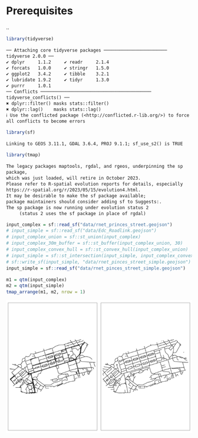 
# Prerequisites

..

``` r
library(tidyverse)
```

    ── Attaching core tidyverse packages ──────────────────────── tidyverse 2.0.0 ──
    ✔ dplyr     1.1.2     ✔ readr     2.1.4
    ✔ forcats   1.0.0     ✔ stringr   1.5.0
    ✔ ggplot2   3.4.2     ✔ tibble    3.2.1
    ✔ lubridate 1.9.2     ✔ tidyr     1.3.0
    ✔ purrr     1.0.1     
    ── Conflicts ────────────────────────────────────────── tidyverse_conflicts() ──
    ✖ dplyr::filter() masks stats::filter()
    ✖ dplyr::lag()    masks stats::lag()
    ℹ Use the conflicted package (<http://conflicted.r-lib.org/>) to force all conflicts to become errors

``` r
library(sf)
```

    Linking to GEOS 3.11.1, GDAL 3.6.4, PROJ 9.1.1; sf_use_s2() is TRUE

``` r
library(tmap)
```

    The legacy packages maptools, rgdal, and rgeos, underpinning the sp package,
    which was just loaded, will retire in October 2023.
    Please refer to R-spatial evolution reports for details, especially
    https://r-spatial.org/r/2023/05/15/evolution4.html.
    It may be desirable to make the sf package available;
    package maintainers should consider adding sf to Suggests:.
    The sp package is now running under evolution status 2
         (status 2 uses the sf package in place of rgdal)

``` r
input_complex = sf::read_sf("data/rnet_princes_street.geojson")
# input_simple = sf::read_sf("data/Edc_Roadlink.geojson")
# input_complex_union = sf::st_union(input_complex)
# input_complex_30m_buffer = sf::st_buffer(input_complex_union, 30)
# input_complex_convex_hull = sf::st_convex_hull(input_complex_union)
# input_simple = sf::st_intersection(input_simple, input_complex_convex_hull)
# sf::write_sf(input_simple, "data/rnet_pinces_street_simple.geojson")
input_simple = sf::read_sf("data/rnet_pinces_street_simple.geojson")
```

``` r
m1 = qtm(input_complex)
m2 = qtm(input_simple)
tmap_arrange(m1, m2, nrow = 1)
```

![](merge_files/figure-commonmark/inputs-1.png)
